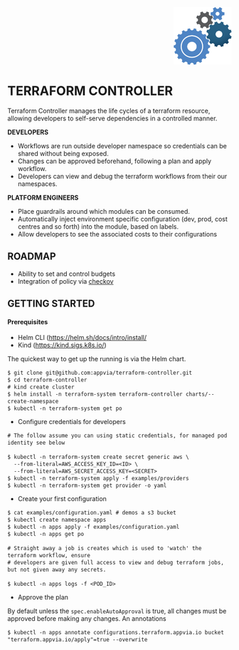 <p align="right">
  <img src="docs/images/cogs.png" width="130">
<p>

# **TERRAFORM CONTROLLER**

Terraform Controller manages the life cycles of a terraform resource, allowing developers to self-serve dependencies in a controlled manner.

**DEVELOPERS**

* Workflows are run outside developer namespace so credentials can be shared without being exposed.
* Changes can be approved beforehand, following a plan and apply workflow.
* Developers can view and debug the terraform workflows from their our namespaces.

**PLATFORM ENGINEERS**

* Place guardrails around which modules can be consumed.
* Automatically inject environment specific configuration (dev, prod, cost centres and so forth) into the module, based on labels.
* Allow developers to see the associated costs to their configurations


**ROADMAP**
---

- Ability to set and control budgets
- Integration of policy via [checkov](https://www.checkov.io/)

**GETTING STARTED**
---

#### Prerequisites

* Helm CLI (https://helm.sh/docs/intro/install/
* Kind (https://kind.sigs.k8s.io/)

The quickest way to get up the running is via the Helm chart.

```shell
$ git clone git@github.com:appvia/terraform-controller.git
$ cd terraform-controller
# kind create cluster
$ helm install -n terraform-system terraform-controller charts/--create-namespace
$ kubectl -n terraform-system get po

```

* Configure credentials for developers

```shell
# The follow assume you can using static credentials, for managed pod identity see below

$ kubectl -n terraform-system create secret generic aws \
  --from-literal=AWS_ACCESS_KEY_ID=<ID> \
  --from-literal=AWS_SECRET_ACCESS_KEY=<SECRET>
$ kubectl -n terraform-system apply -f examples/providers
$ kubectl -n terraform-system get provider -o yaml
```

* Create your first configuration

```shell
$ cat examples/configuration.yaml # demos a s3 bucket
$ kubectl create namespace apps
$ kubectl -n apps apply -f examples/configuration.yaml
$ kubectl -n apps get po

# Straight away a job is creates which is used to 'watch' the terraform workflow, ensure
# developers are given full access to view and debug terraform jobs, but not given away any secrets.

$ kubectl -n apps logs -f <POD_ID>
```

* Approve the plan

By default unless the `spec.enableAutoApproval` is true, all changes must be approved before making any changes. An annotations

```shell
$ kubectl -n apps annotate configurations.terraform.appvia.io bucket "terraform.appvia.io/apply"=true --overwrite
```
